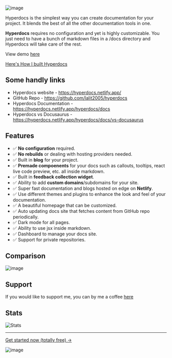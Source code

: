 ![image](https://user-images.githubusercontent.com/69138026/156125650-a2f7cd40-0a20-439d-bf1f-70c4c1da9227.png)

Hyperdocs is the simplest way you can create documentation for your project. It blends the best of all the other documentation tools in one.

**Hyperdocs** requires no configuration and yet is highly customizable. You just need to have a bunch of markdown files in a /docs directory and Hyperdocs will take care of the rest.

View demo [here](https://hyperdocs.netlify.app/hashnode/docs)

[Here's How I built Hyperdocs](https://lalit2005.hashnode.dev/hyperdocs)

## Some handly links

- Hyperdocs website - https://hyperdocs.netlify.app/
- GitHub Repo - https://github.com/lalit2005/hyperdocs
- Hyperdocs Documentation - https://hyperdocs.netlify.app/hyperdocs/docs
- Hyperdocs vs Docusaurus - https://hyperdocs.netlify.app/hyperdocs/docs/vs-docusaurus

## Features

- ✅ **No configuration** required.
- ✅ **No rebuilds** or dealing with hosting providers needed.
- ✅ Built in **blog** for your project.
- ✅ **Premade compoenents** for your docs such as callouts, tooltips, react live code preview, etc. all inside markdown.
- ✅ Built in **feedback collection widget**.
- ✅ Ability to add **custom domains**/subdomains for your site.
- ✅ Super fast documentation and blogs hosted on edge on **Netlify**.
- ✅ Use different themes and plugins to enhance the look and feel of your documentation.
- ✅ A beautiful homepage that can be customized.
- ✅ Auto updating docs site that fetches content from GitHub repo periodically.
- ✅ Dark mode for all pages.
- ✅ Ability to use jsx inside markdown.
- ✅ Dashboard to manage your docs site.
- ✅ Support for private repositories.

## Comparison

![image](https://user-images.githubusercontent.com/69138026/164963852-ec3f5885-d4c6-42c2-b38c-ee76f1ffff28.png)

## Support

If you would like to support me, you can by me a coffee [here](https://www.buymeacoffee.com/lalitcodes)

## Stats

![Stats](https://repobeats.axiom.co/api/embed/023417e740610fab743aadbd051ec40dad00c63f.svg 'Repobeats analytics image')

---

[Get started now (totally free) →](https://hyperdocs.netlify.app/signup)

![image](https://user-images.githubusercontent.com/69138026/156126230-2dacf7bf-7d61-4ffd-a7f1-2e2632d83875.png)
